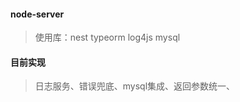 <!--
 * @Author: Always
 * @LastEditors  : Always
 * @email: 740905172@qq.com
 * @Date: 2019-12-18 10:41:17
 * @LastEditTime : 2019-12-19 14:15:20
 * @FilePath: /node-server/README.md
 -->
#### node-server
> 使用库：nest typeorm log4js mysql

#### 目前实现
> 日志服务、错误兜底、mysql集成、返回参数统一、